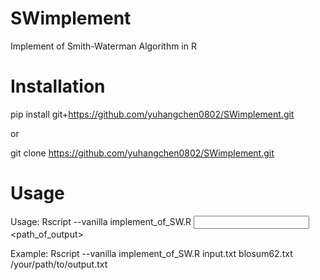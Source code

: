 # SWimplement

Implement of Smith-Waterman Algorithm in R

# Installation

pip install git+https://github.com/yuhangchen0802/SWimplement.git

or

git clone https://github.com/yuhangchen0802/SWimplement.git

# Usage

Usage: Rscript --vanilla implement_of_SW.R <input file> <score file> <path_of_output>
  
Example: Rscript --vanilla implement_of_SW.R input.txt blosum62.txt /your/path/to/output.txt
 
